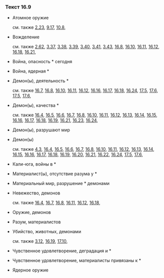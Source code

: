 ### Текст 16.9
	
- Атомное оружие

	см. также  [2.23](../02/0223.md),  [9.17](../09/0917.md),  [10.8](../10/1008.md), 
	
- Вожделение

	см. также  [2.62](../02/0262.md),  [3.37](../03/0337.md),  [3.38](../03/0338.md),  [3.39](../03/0339.md),  [3.40](../03/0340.md),  [3.41](../03/0341.md),  [3.43](../03/0343.md),  [16.8](../16/1608.md),  [16.10](../16/1610.md),  [16.11](../16/1611.md),  [16.12](../16/1612.md),  [16.18](../16/1618.md),  [16.21](../16/1621.md), 
	
- Война, опасность \* сегодня

	
- Война, ядерная \*

	
- Демон(ы), деятельность \*

	см. также  [16.7](../16/1607.md),  [16.8](../16/1608.md),  [16.10](../16/1610.md),  [16.11](../16/1611.md),  [16.12](../16/1612.md),  [16.16](../16/1616.md),  [16.17](../16/1617.md),  [16.18](../16/1618.md),  [16.24](../16/1624.md),  [17.5](../17/1705.md),  [17.6](../17/1706.md),  [17.5](../17/1705.md),  [17.6](../17/1706.md), 
	
- Демон(ы), качества \*

	см. также  [16.4](../16/1604.md),  [16.5](../16/1605.md),  [16.6](../16/1606.md),  [16.7](../16/1607.md),  [16.8](../16/1608.md),  [16.10](../16/1610.md),  [16.11](../16/1611.md),  [16.12](../16/1612.md),  [16.13](../16/1613.md),  [16.14](../16/1614.md),  [16.15](../16/1615.md),  [16.16](../16/1616.md),  [16.17](../16/1617.md),  [16.18](../16/1618.md),  [16.19](../16/1619.md),  [16.21](../16/1621.md),  [16.23](../16/1623.md),  [16.24](../16/1624.md), 
	
- Демон(ы), разрушают мир

	
- Демон(ы)

	см. также  [4.3](../04/0403.md),  [16.4](../16/1604.md),  [16.5](../16/1605.md),  [16.6](../16/1606.md),  [16.7](../16/1607.md),  [16.8](../16/1608.md),  [16.10](../16/1610.md),  [16.11](../16/1611.md),  [16.12](../16/1612.md),  [16.13](../16/1613.md),  [16.14](../16/1614.md),  [16.15](../16/1615.md),  [16.16](../16/1616.md),  [16.17](../16/1617.md),  [16.18](../16/1618.md),  [16.19](../16/1619.md),  [16.20](../16/1620.md),  [16.21](../16/1621.md),  [16.22](../16/1622.md),  [16.24](../16/1624.md),  [17.5](../17/1705.md),  [17.6](../17/1706.md), 
	
- Кали-юга, войны в \*

	
- Материалист(ы), отсутствие разума у \*

	
- Материальный мир, разрушение \* демонами

	
- Невежество, демонов

	см. также  [16.4](../16/1604.md),  [16.7](../16/1607.md),  [16.8](../16/1608.md),  [16.11](../16/1611.md),  [16.12](../16/1612.md),  [16.18](../16/1618.md), 
	
- Оружие, демонов

	
- Разум, материалистов

	
- Убийство, животных, демонами

	см. также  [3.12](../03/0312.md),  [16.19](../16/1619.md),  [17.10](../17/1710.md), 
	
- Чувственное удовлетворение, деградация и \*

	
- Чувственное удовлетворение, материалисты привязаны к \*

	
- Ядерное оружие

